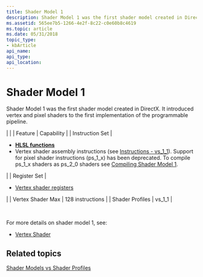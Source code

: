 ```yaml
---
title: Shader Model 1
description: Shader Model 1 was the first shader model created in DirectX. It introduced vertex and pixel shaders to the first implementation of the programmable pipeline.
ms.assetid: 565ee7b5-1266-4e2f-8c22-c0e60b8c4619
ms.topic: article
ms.date: 05/31/2018
topic_type: 
- kbArticle
api_name: 
api_type: 
api_location: 
---
```


# Shader Model 1

Shader Model 1 was the first shader model created in DirectX. It introduced vertex and pixel shaders to the first implementation of the programmable pipeline.




| 
|
| Feature | Capability | 
| Instruction Set | <ul><li><a href="dx-graphics-hlsl-intrinsic-functions.md"><strong>HLSL functions</strong></a></li><li>Vertex shader assembly instructions (see <a href="dx9-graphics-reference-asm-vs-instructions-vs-1-1.md">Instructions - vs_1_1</a>). Support for pixel shader instructions (ps_1_x) has been deprecated. To compile ps_1_x shaders as ps_2_0 shaders see <a href="/windows/desktop/direct3dtools/dx-graphics-tools-fxc-using">Compiling Shader Model 1</a>.</li></ul> | 
| Register Set | <ul><li><a href="dx9-graphics-reference-asm-vs-registers-vs-1-1.md">Vertex shader registers</a></li></ul> | 
| Vertex Shader Max | 128 instructions | 
| Shader Profiles | vs_1_1 | 




 

For more details on shader model 1, see:

-   [Vertex Shader](dx9-graphics-reference-asm-vs-1-1.md)

## Related topics

<dl> <dt>

[Shader Models vs Shader Profiles](dx-graphics-hlsl-models.md)
</dt> </dl>

 

 
